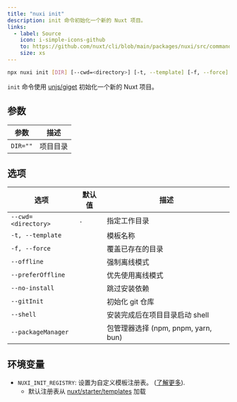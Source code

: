 ```yaml
---
title: "nuxi init"
description: init 命令初始化一个新的 Nuxt 项目。
links:
  - label: Source
    icon: i-simple-icons-github
    to: https://github.com/nuxt/cli/blob/main/packages/nuxi/src/commands/init.ts
    size: xs
---
```


<!--init-cmd-->
```bash [Terminal]
npx nuxi init [DIR] [--cwd=<directory>] [-t, --template] [-f, --force] [--offline] [--preferOffline] [--no-install] [--gitInit] [--shell] [--packageManager]
```
<!--/init-cmd-->

`init` 命令使用 [unjs/giget](https://github.com/unjs/giget) 初始化一个新的 Nuxt 项目。

## 参数

<!--init-args-->
参数 | 描述
--- | ---
`DIR=""` | 项目目录
<!--/init-args-->

## 选项

<!--init-opts-->
选项 | 默认值 | 描述
--- | --- | ---
`--cwd=<directory>` | `.` | 指定工作目录
`-t, --template` |  | 模板名称
`-f, --force` |  | 覆盖已存在的目录
`--offline` |  | 强制离线模式
`--preferOffline` |  | 优先使用离线模式
`--no-install` |  | 跳过安装依赖
`--gitInit` |  | 初始化 git 仓库
`--shell` |  | 安装完成后在项目目录启动 shell
`--packageManager` |  | 包管理器选择 (npm, pnpm, yarn, bun)
<!--/init-opts-->

## 环境变量

- `NUXI_INIT_REGISTRY`: 设置为自定义模板注册表。 ([了解更多](https://github.com/unjs/giget#custom-registry)).
  - 默认注册表从 [nuxt/starter/templates](https://github.com/nuxt/starter/tree/templates/templates) 加载
